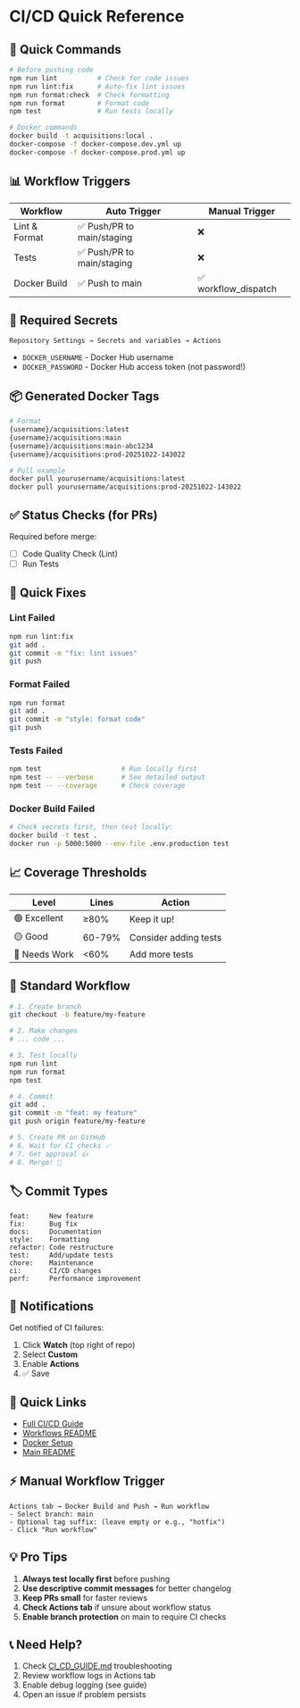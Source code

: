 # CI/CD Quick Reference

## 🚀 Quick Commands

```bash
# Before pushing code
npm run lint          # Check for code issues
npm run lint:fix      # Auto-fix lint issues
npm run format:check  # Check formatting
npm run format        # Format code
npm test              # Run tests locally

# Docker commands
docker build -t acquisitions:local .
docker-compose -f docker-compose.dev.yml up
docker-compose -f docker-compose.prod.yml up
```

## 📊 Workflow Triggers

| Workflow      | Auto Trigger               | Manual Trigger       |
| ------------- | -------------------------- | -------------------- |
| Lint & Format | ✅ Push/PR to main/staging | ❌                   |
| Tests         | ✅ Push/PR to main/staging | ❌                   |
| Docker Build  | ✅ Push to main            | ✅ workflow_dispatch |

## 🔐 Required Secrets

```
Repository Settings → Secrets and variables → Actions
```

- `DOCKER_USERNAME` - Docker Hub username
- `DOCKER_PASSWORD` - Docker Hub access token (not password!)

## 📦 Generated Docker Tags

```bash
# Format
{username}/acquisitions:latest
{username}/acquisitions:main
{username}/acquisitions:main-abc1234
{username}/acquisitions:prod-20251022-143022

# Pull example
docker pull yourusername/acquisitions:latest
docker pull yourusername/acquisitions:prod-20251022-143022
```

## ✅ Status Checks (for PRs)

Required before merge:

- [ ] Code Quality Check (Lint)
- [ ] Run Tests

## 🐛 Quick Fixes

### Lint Failed

```bash
npm run lint:fix
git add .
git commit -m "fix: lint issues"
git push
```

### Format Failed

```bash
npm run format
git add .
git commit -m "style: format code"
git push
```

### Tests Failed

```bash
npm test                    # Run locally first
npm test -- --verbose       # See detailed output
npm test -- --coverage      # Check coverage
```

### Docker Build Failed

```bash
# Check secrets first, then test locally:
docker build -t test .
docker run -p 5000:5000 --env-file .env.production test
```

## 📈 Coverage Thresholds

| Level         | Lines  | Action                |
| ------------- | ------ | --------------------- |
| 🟢 Excellent  | ≥80%   | Keep it up!           |
| 🟡 Good       | 60-79% | Consider adding tests |
| 🔴 Needs Work | <60%   | Add more tests        |

## 🔄 Standard Workflow

```bash
# 1. Create branch
git checkout -b feature/my-feature

# 2. Make changes
# ... code ...

# 3. Test locally
npm run lint
npm run format
npm test

# 4. Commit
git add .
git commit -m "feat: my feature"
git push origin feature/my-feature

# 5. Create PR on GitHub
# 6. Wait for CI checks ✅
# 7. Get approval 👍
# 8. Merge! 🎉
```

## 🏷️ Commit Types

```
feat:     New feature
fix:      Bug fix
docs:     Documentation
style:    Formatting
refactor: Code restructure
test:     Add/update tests
chore:    Maintenance
ci:       CI/CD changes
perf:     Performance improvement
```

## 📱 Notifications

Get notified of CI failures:

1. Click **Watch** (top right of repo)
2. Select **Custom**
3. Enable **Actions**
4. ✅ Save

## 🔗 Quick Links

- [Full CI/CD Guide](./CI_CD_GUIDE.md)
- [Workflows README](./workflows/README.md)
- [Docker Setup](../DOCKER_SETUP.md)
- [Main README](../README.md)

## ⚡ Manual Workflow Trigger

```
Actions tab → Docker Build and Push → Run workflow
- Select branch: main
- Optional tag suffix: (leave empty or e.g., "hotfix")
- Click "Run workflow"
```

## 💡 Pro Tips

1. **Always test locally first** before pushing
2. **Use descriptive commit messages** for better changelog
3. **Keep PRs small** for faster reviews
4. **Check Actions tab** if unsure about workflow status
5. **Enable branch protection** on main to require CI checks

## 📞 Need Help?

1. Check [CI_CD_GUIDE.md](./CI_CD_GUIDE.md) troubleshooting
2. Review workflow logs in Actions tab
3. Enable debug logging (see guide)
4. Open an issue if problem persists
